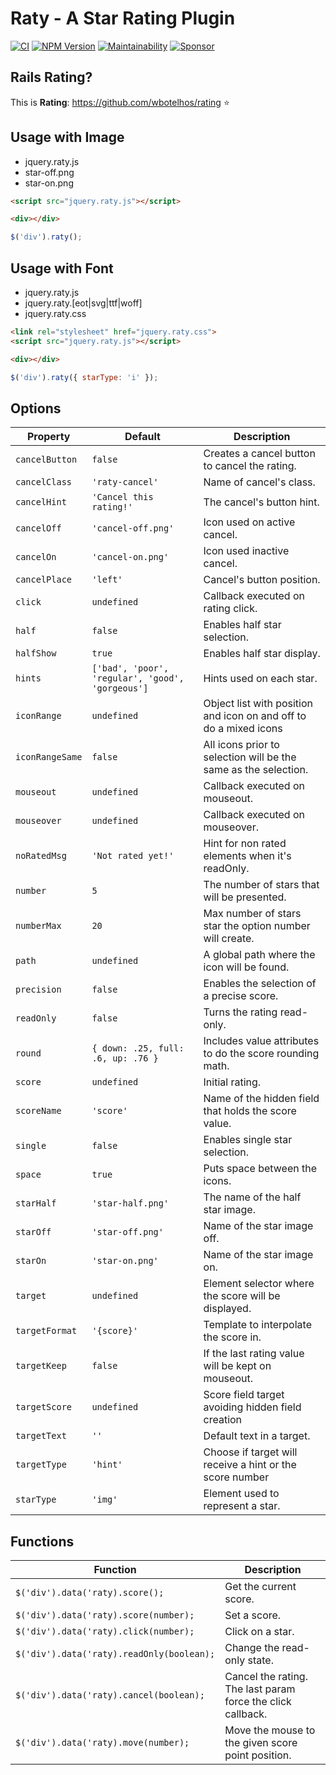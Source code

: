 # Raty - A Star Rating Plugin

[![CI](https://github.com/wbotelhos/raty/workflows/CI/badge.svg)](https://github.com/wbotelhos/raty/actions)
[![NPM Version](https://badge.fury.io/js/raty-js.svg)](https://badge.fury.io/js/raty-js)
[![Maintainability](https://api.codeclimate.com/v1/badges/e152fa0075358ae855f1/maintainability)](https://codeclimate.com/github/wbotelhos/raty/maintainability)
[![Sponsor](https://img.shields.io/badge/sponsor-%3C3-green)](https://www.patreon.com/wbotelhos)

## Rails Rating?

This is **Rating**: https://github.com/wbotelhos/rating :star:

## Usage with Image

- jquery.raty.js
- star-off.png
- star-on.png

```html
<script src="jquery.raty.js"></script>

<div></div>
```

```js
$('div').raty();
```

## Usage with Font

- jquery.raty.js
- jquery.raty.[eot|svg|ttf|woff]
- jquery.raty.css

```html
<link rel="stylesheet" href="jquery.raty.css">
<script src="jquery.raty.js"></script>

<div></div>
```

```js
$('div').raty({ starType: 'i' });
```

## Options

| Property       | Default                                        |Description                                                      |
|----------------|------------------------------------------------|-----------------------------------------------------------------|
|`cancelButton`  |`false`                                         |Creates a cancel button to cancel the rating.                    |
|`cancelClass`   |`'raty-cancel'`                                 |Name of cancel's class.                                          |
|`cancelHint`    |`'Cancel this rating!'`                         |The cancel's button hint.                                        |
|`cancelOff`     |`'cancel-off.png'`                              |Icon used on active cancel.                                      |
|`cancelOn`      |`'cancel-on.png'`                               |Icon used inactive cancel.                                       |
|`cancelPlace`   |`'left'`                                        |Cancel's button position.                                        |
|`click`         |`undefined`                                     |Callback executed on rating click.                               |
|`half`          |`false`                                         |Enables half star selection.                                     |
|`halfShow`      |`true`                                          |Enables half star display.                                       |
|`hints`         |`['bad', 'poor', 'regular', 'good', 'gorgeous']`|Hints used on each star.                                         |
|`iconRange`     |`undefined`                                     |Object list with position and icon on and off to do a mixed icons|
|`iconRangeSame` |`false`                                         |All icons prior to selection will be the same as the selection.  |
|`mouseout`      |`undefined`                                     |Callback executed on mouseout.                                   |
|`mouseover`     |`undefined`                                     |Callback executed on mouseover.                                  |
|`noRatedMsg`    |`'Not rated yet!'`                              |Hint for non rated elements when it's readOnly.                  |
|`number`        |`5`                                             |The number of stars that will be presented.                      |
|`numberMax`     |`20`                                            |Max number of stars star the option number will create.          |
|`path`          |`undefined`                                     |A global path where the icon will be found.                      |
|`precision`     |`false`                                         |Enables the selection of a precise score.                        |
|`readOnly`      |`false`                                         |Turns the rating read-only.                                      |
|`round`         |`{ down: .25, full: .6, up: .76 }`              |Includes value attributes to do the score rounding math.         |
|`score`         |`undefined`                                     |Initial rating.                                                  |
|`scoreName`     |`'score'`                                       |Name of the hidden field that holds the score value.             |
|`single`        |`false`                                         |Enables single star selection.                                   |
|`space`         |`true`                                          |Puts space between the icons.                                    |
|`starHalf`      |`'star-half.png'`                               |The name of the half star image.                                 |
|`starOff`       |`'star-off.png'`                                |Name of the star image off.                                      |
|`starOn`        |`'star-on.png'`                                 |Name of the star image on.                                       |
|`target`        |`undefined`                                     |Element selector where the score will be displayed.              |
|`targetFormat`  |`'{score}'`                                     |Template to interpolate the score in.                            |
|`targetKeep`    |`false`                                         |If the last rating value will be kept on mouseout.               |
|`targetScore`   |`undefined`                                     |Score field target avoiding hidden field creation                |
|`targetText`    |`''`                                            |Default text in a target.                                        |
|`targetType`    |`'hint'`                                        |Choose if target will receive a hint or the score number         |
|`starType`      |`'img'`                                         |Element used to represent a star.                                |

## Functions

| Function                                | Description                                               |
|-----------------------------------------|-----------------------------------------------------------|
|`$('div').data('raty).score();`          |Get the current score.                                     |
|`$('div').data('raty).score(number);`    |Set a score.                                               |
|`$('div').data('raty).click(number);`    |Click on a star.                                           |
|`$('div').data('raty).readOnly(boolean);`|Change the read-only state.                                |
|`$('div').data('raty).cancel(boolean);`  |Cancel the rating. The last param force the click callback.|
|`$('div').data('raty).move(number);`     |Move the mouse to the given score point position.          |
